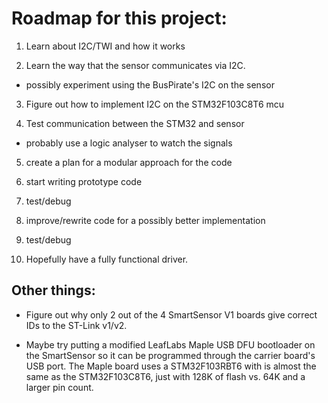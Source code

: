 Roadmap for this project:
========================

1. Learn about I2C/TWI and how it works

2. Learn the way that the sensor communicates via I2C.
  - possibly experiment using the BusPirate's I2C on the sensor

3. Figure out how to implement I2C on the STM32F103C8T6 mcu

4. Test communication between the STM32 and sensor
  - probably use a logic analyser to watch the signals

5. create a plan for a modular approach for the code

6. start writing prototype code

7. test/debug

8. improve/rewrite code for a possibly better implementation

9. test/debug

10. Hopefully have a fully functional driver.

Other things:
------------

* Figure out why only 2 out of the 4 SmartSensor V1 boards give correct IDs to the ST-Link v1/v2.

* Maybe try putting a modified LeafLabs Maple USB DFU bootloader on the SmartSensor so it can be programmed through the carrier board's USB port. The Maple board uses a STM32F103RBT6 with is almost the same as the STM32F103C8T6, just with 128K of flash vs. 64K and a larger pin count.


